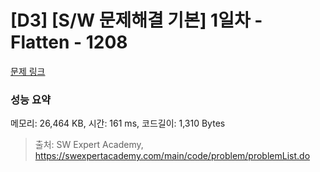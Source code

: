 # [D3] [S/W 문제해결 기본] 1일차 - Flatten - 1208 

[문제 링크](https://swexpertacademy.com/main/code/problem/problemDetail.do?contestProbId=AV139KOaABgCFAYh) 

### 성능 요약

메모리: 26,464 KB, 시간: 161 ms, 코드길이: 1,310 Bytes



> 출처: SW Expert Academy, https://swexpertacademy.com/main/code/problem/problemList.do